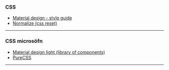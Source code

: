 ### CSS 
- [Material design - style guide](https://material.io/)
- [Normalize (css reset)](https://necolas.github.io/normalize.css/)

---

### CSS microsöfn
- [Material design light (library of components)](https://getmdl.io/index.html)
- [PureCSS](https://purecss.io/)


<!--
- [Tailwind CSS](https://tailwindcss.com/)
- [Bulma](https://bulma.io/) 
- [Skeleton](http://getskeleton.com/)
-->

---

<!--
### Front-end framework 
- [Material CSS](https://materializecss.com/)
- [Semantic UI](https://semantic-ui.com/)
- [Bootstrap](https://getbootstrap.com/)
- [Foundation](https://get.foundation/)

-->



